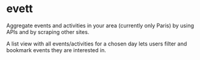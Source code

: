 # evett 
Aggregate events and activities in your area (currently only Paris) by using APIs and by scraping other sites.

A list view with all events/activities for a chosen day lets users filter and bookmark events they are interested in.
